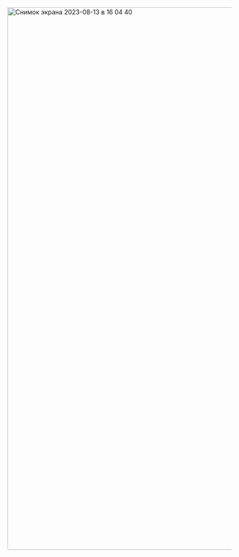 <img width="1219" alt="Снимок экрана 2023-08-13 в 16 04 40" src="https://github.com/EvgeniyKaravaev/gis-client/assets/68070837/43d578f8-4287-4855-8dd7-41fcd27ea024">
